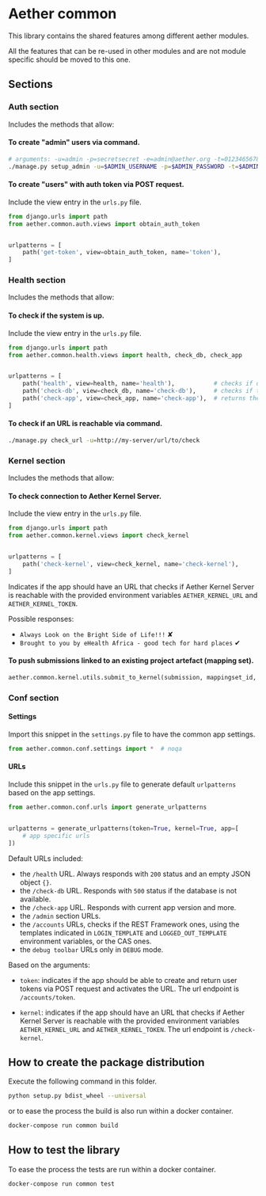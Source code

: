 # Aether common

This library contains the shared features among different aether modules.

All the features that can be re-used in other modules and are not module specific
should be moved to this one.

## Sections

### Auth section

Includes the methods that allow:

#### To create "admin" users via command.

```bash
# arguments: -u=admin -p=secretsecret -e=admin@aether.org -t=01234656789abcdefghij
./manage.py setup_admin -u=$ADMIN_USERNAME -p=$ADMIN_PASSWORD -t=$ADMIN_TOKEN
```

#### To create "users" with auth token via POST request.

Include the view entry in the `urls.py` file.

```python
from django.urls import path
from aether.common.auth.views import obtain_auth_token


urlpatterns = [
    path('get-token', view=obtain_auth_token, name='token'),
]
```

### Health section

Includes the methods that allow:

#### To check if the system is up.

Include the view entry in the `urls.py` file.

```python
from django.urls import path
from aether.common.health.views import health, check_db, check_app


urlpatterns = [
    path('health', view=health, name='health'),           # checks if django responds
    path('check-db', view=check_db, name='check-db'),     # checks if the db responds
    path('check-app', view=check_app, name='check-app'),  # returns the app version
]
```

#### To check if an URL is reachable via command.

```bash
./manage.py check_url -u=http://my-server/url/to/check
```

### Kernel section

Includes the methods that allow:

#### To check connection to Aether Kernel Server.

Include the view entry in the `urls.py` file.

```python
from django.urls import path
from aether.common.kernel.views import check_kernel


urlpatterns = [
    path('check-kernel', view=check_kernel, name='check-kernel'),
]
```

Indicates if the app should have an URL that checks if
Aether Kernel Server is reachable with the provided environment
variables `AETHER_KERNEL_URL` and `AETHER_KERNEL_TOKEN`.

Possible responses:

- `Always Look on the Bright Side of Life!!!` ✘
- `Brought to you by eHealth Africa - good tech for hard places` ✔

#### To push submissions linked to an existing project artefact (mapping set).

```python
aether.common.kernel.utils.submit_to_kernel(submission, mappingset_id, submission_id=None)
```

### Conf section

#### Settings

Import this snippet in the `settings.py` file to have the common app settings.

```python
from aether.common.conf.settings import *  # noqa
```

#### URLs

Include this snippet in the `urls.py` file to generate default `urlpatterns`
based on the app settings.

```python
from aether.common.conf.urls import generate_urlpatterns


urlpatterns = generate_urlpatterns(token=True, kernel=True, app=[
    # app specific urls
])
```

Default URLs included:

  - the `/health` URL. Always responds with `200` status and an empty JSON object `{}`.
  - the `/check-db` URL. Responds with `500` status if the database is not available.
  - the `/check-app` URL. Responds with current app version and more.
  - the `/admin` section URLs.
  - the `/accounts` URLs, checks if the REST Framework ones, using the templates
    indicated in `LOGIN_TEMPLATE` and `LOGGED_OUT_TEMPLATE` environment variables,
    or the CAS ones.
  - the `debug toolbar` URLs only in `DEBUG` mode.

Based on the arguments:

  - `token`: indicates if the app should be able to create and return
             user tokens via POST request and activates the URL.
             The url endpoint is `/accounts/token`.

  - `kernel`: indicates if the app should have an URL that checks if
              Aether Kernel Server is reachable with the provided environment
              variables `AETHER_KERNEL_URL` and `AETHER_KERNEL_TOKEN`.
              The url endpoint is `/check-kernel`.


## How to create the package distribution

Execute the following command in this folder.

```bash
python setup.py bdist_wheel --universal
```

or to ease the process the build is also run within a docker container.

```bash
docker-compose run common build
```


## How to test the library

To ease the process the tests are run within a docker container.

```bash
docker-compose run common test
```
